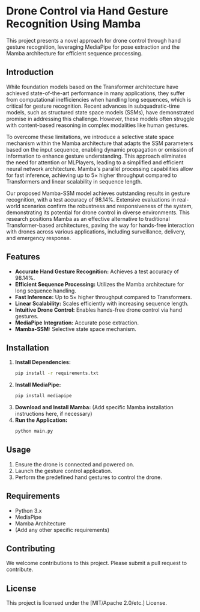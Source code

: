 # Drone Control via Hand Gesture Recognition Using Mamba

This project presents a novel approach for drone control through hand gesture recognition, leveraging MediaPipe for pose extraction and the Mamba architecture for efficient sequence processing.

## Introduction

While foundation models based on the Transformer architecture have achieved state-of-the-art performance in many applications, they suffer from computational inefficiencies when handling long sequences, which is critical for gesture recognition. Recent advances in subquadratic-time models, such as structured state space models (SSMs), have demonstrated promise in addressing this challenge. However, these models often struggle with content-based reasoning in complex modalities like human gestures.

To overcome these limitations, we introduce a selective state space mechanism within the Mamba architecture that adapts the SSM parameters based on the input sequence, enabling dynamic propagation or omission of information to enhance gesture understanding. This approach eliminates the need for attention or MLPlayers, leading to a simplified and efficient neural network architecture. Mamba's parallel processing capabilities allow for fast inference, achieving up to 5× higher throughput compared to Transformers and linear scalability in sequence length.

Our proposed Mamba-SSM model achieves outstanding results in gesture recognition, with a test accuracy of 98.14%. Extensive evaluations in real-world scenarios confirm the robustness and responsiveness of the system, demonstrating its potential for drone control in diverse environments. This research positions Mamba as an effective alternative to traditional Transformer-based architectures, paving the way for hands-free interaction with drones across various applications, including surveillance, delivery, and emergency response.

## Features

* **Accurate Hand Gesture Recognition:** Achieves a test accuracy of 98.14%.
* **Efficient Sequence Processing:** Utilizes the Mamba architecture for long sequence handling.
* **Fast Inference:** Up to 5× higher throughput compared to Transformers.
* **Linear Scalability:** Scales efficiently with increasing sequence length.
* **Intuitive Drone Control:** Enables hands-free drone control via hand gestures.
* **MediaPipe Integration:** Accurate pose extraction.
* **Mamba-SSM:** Selective state space mechanism.

## Installation

1.  **Install Dependencies:**
    ```bash
    pip install -r requirements.txt
    ```
2.  **Install MediaPipe:**
    ```bash
    pip install mediapipe
    ```
3.  **Download and Install Mamba:**
    (Add specific Mamba installation instructions here, if necessary)
4.  **Run the Application:**
    ```bash
    python main.py
    ```

## Usage

1.  Ensure the drone is connected and powered on.
2.  Launch the gesture control application.
3.  Perform the predefined hand gestures to control the drone.

## Requirements

* Python 3.x
* MediaPipe
* Mamba Architecture
* (Add any other specific requirements)

## Contributing

We welcome contributions to this project. Please submit a pull request to contribute.

## License

This project is licensed under the [MIT/Apache 2.0/etc.] License.

